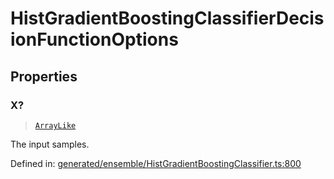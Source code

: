 # HistGradientBoostingClassifierDecisionFunctionOptions

## Properties

### X?

> [`ArrayLike`](../types/ArrayLike.md)

The input samples.

Defined in:  [generated/ensemble/HistGradientBoostingClassifier.ts:800](https://github.com/transitive-bullshit/scikit-learn-ts/blob/b59c1ff/packages/sklearn/src/generated/ensemble/HistGradientBoostingClassifier.ts#L800)
